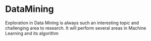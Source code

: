 DataMining
==========

Exploration in Data Mining is always such an interesting topic and challenging area to research. It will perform several areas in Machine Learning and its algorithm
